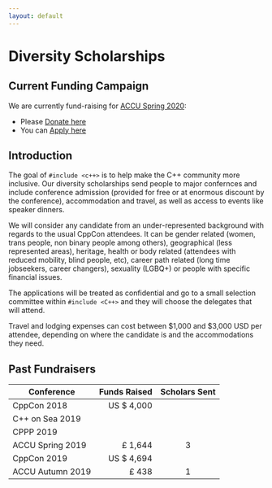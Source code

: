 ```yaml
---
layout: default
---
```


# Diversity Scholarships

## Current Funding Campaign

We are currently fund-raising for [ACCU Spring 2020](https://conference.accu.org):

* Please [Donate here](https://www.gofundme.com/f/include-scholarships-for-accu-spring-2020)
* You can [Apply here](https://richardchandler590561.typeform.com/to/ruUqBs)

## Introduction

The goal of `#include <c++>` is to help make the C++ community more inclusive. Our diversity scholarships send people to major confernces and include conference admission (provided for free or at enormous discount by the conference), accommodation and travel, as well as access to events like speaker dinners.

We will consider any candidate from an under-represented background with regards to the usual CppCon attendees. It can be gender related (women, trans people, non binary people among others), geographical (less represented areas), heritage, health or body related (attendees with reduced mobility, blind people, etc), career path related (long time jobseekers, career changers), sexuality (LGBQ+) or people with specific financial issues.

The applications will be treated as confidential and go to a small selection committee within `#include <C++>` and they will choose the delegates that will attend.

Travel and lodging expenses can cost between $1,000 and $3,000 USD per attendee, depending on where the candidate is and the accommodations they need.

## Past Fundraisers

| Conference       | Funds Raised | Scholars Sent |
|------------------|-------------:|:-------------:|
| CppCon 2018      |   US $ 4,000 |               |
| C++ on Sea 2019  |              |               |
| CPPP   2019      |              |               |
| ACCU Spring 2019 |      £ 1,644 |       3       |
| CppCon 2019      |   US $ 4,694 |               |
| ACCU Autumn 2019 |        £ 438 |       1       |
